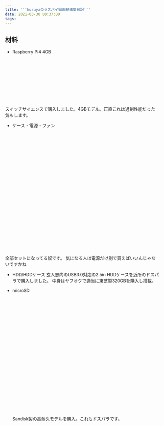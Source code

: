 ```yaml
---
title: '''huruyaのラズパイ録画鯖構築日記'''
date: 2021-03-30 00:37:00
tags:
---
```

## 材料

- Raspberry Pi4 4GB

<div class="iframely-embed"><div class="iframely-responsive" style="height: 140px; padding-bottom: 0;"><a href="https://www.switch-science.com/catalog/5947/" data-iframely-url="//cdn.iframe.ly/klz0Myt"></a></div></div><script async src="//cdn.iframe.ly/embed.js" charset="utf-8"></script>

スイッチサイエンスで購入しました。4GBモデル。正直これは過剰性能だった気もします。

- ケース・電源・ファン
<div class="iframely-embed"><div class="iframely-responsive" style="padding-bottom: 52.5%; padding-top: 120px;"><a href="https://www.amazon.co.jp/gp/product/B07VC3RWYZ/" data-iframely-url="//cdn.iframe.ly/TeSpsSL"></a></div></div><script async src="//cdn.iframe.ly/embed.js" charset="utf-8"></script>

全部セットになってる奴です。
気になる人は電源だけ別で買えばいいんじゃないですかね

- HDD/HDDケース
  玄人志向のUSB3.0対応の2.5in HDDケースを近所のドスパラで購入しました。
  中身はヤフオクで適当に東芝製320GBを購入し搭載。
- microSD
  <div class="iframely-embed"><div class="iframely-responsive" style="padding-bottom: 52.5%; padding-top: 120px;"><a href="https://www.amazon.co.jp/dp/B07P3D6Y5B" data-iframely-url="//cdn.iframe.ly/JFyoE3f"></a></div></div><script async src="//cdn.iframe.ly/embed.js" charset="utf-8"></script>

  Sandisk製の高耐久モデルを購入。これもドスパラです。
##  